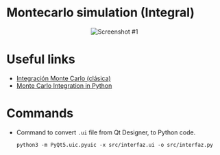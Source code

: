 # Montecarlo simulation (Integral)

<p align="center">
  <img src="https://github.com/AloisCRR/montecarlo-simulation-integral/blob/master/screenshots/screenshot.png" alt="Screenshot #1">
</p>

# Useful links

- [Integración Monte Carlo (clásica)](https://rubenfcasal.github.io/simbook/integraci%C3%B3n-monte-carlo-cl%C3%A1sica.html)
- [Monte Carlo Integration in Python](http://barnesanalytics.com/monte-carlo-integration-in-python)

# Commands

- Command to convert `.ui` file from Qt Designer, to Python code.

  ```console
  python3 -m PyQt5.uic.pyuic -x src/interfaz.ui -o src/interfaz.py
  ```
